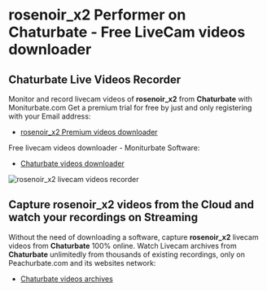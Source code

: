 # rosenoir_x2 Performer on Chaturbate - Free LiveCam videos downloader

## Chaturbate Live Videos Recorder

Monitor and record livecam videos of **rosenoir_x2** from **Chaturbate** with Moniturbate.com
Get a premium trial for free by just and only registering with your Email address:
* [rosenoir_x2 Premium videos downloader](https://moniturbate.com/request-demo-licence-key.html)

Free livecam videos downloader - Moniturbate Software:
* [Chaturbate videos downloader](https://moniturbate.com/moniturbate-download-software.html)

![rosenoir_x2 livecam videos recorder](https://peachurnet.com/templates/moniturbate-software.png)


## Capture rosenoir_x2 videos from the Cloud and watch your recordings on Streaming

Without the need of downloading a software, capture **rosenoir_x2** livecam videos from **Chaturbate** 100% online.
Watch Livecam archives from **Chaturbate** unlimitedly from thousands of existing recordings, only on Peachurbate.com and its websites network:
* [Chaturbate videos archives](https://peachurnet.com/)